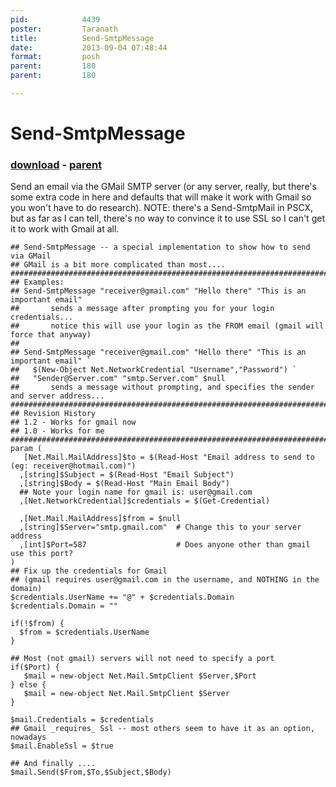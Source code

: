 ```yaml
---
pid:            4439
poster:         Taranath
title:          Send-SmtpMessage
date:           2013-09-04 07:48:44
format:         posh
parent:         180
parent:         180

---
```


# Send-SmtpMessage

### [download](4439.ps1) - [parent](180.md)

Send an email via the GMail SMTP server (or any server, really, but there's some extra code in here and defaults that will make it work with Gmail so you won't have to do research).  NOTE: there's a Send-SmtpMail in PSCX, but as far as I can tell, there's no way to convince it to use SSL so I can't get it to work with Gmail at all.

```posh
## Send-SmtpMessage -- a special implementation to show how to send via GMail
## GMail is a bit more complicated than most....
###################################################################################################
## Examples:
## Send-SmtpMessage "receiver@gmail.com" "Hello there" "This is an important email"
##       sends a message after prompting you for your login credentials... 
##       notice this will use your login as the FROM email (gmail will force that anyway)
## 
## Send-SmtpMessage "receiver@gmail.com" "Hello there" "This is an important email" `
##   $(New-Object Net.NetworkCredential "Username","Password") `
##   "Sender@Server.com" "smtp.Server.com" $null
##       sends a message without prompting, and specifies the sender and server address...
###################################################################################################
## Revision History
## 1.2 - Works for gmail now
## 1.0 - Works for me
###################################################################################################
param (
   [Net.Mail.MailAddress]$to = $(Read-Host "Email address to send to (eg: receiver@hotmail.com)")
  ,[string]$Subject = $(Read-Host "Email Subject")
  ,[string]$Body = $(Read-Host "Main Email Body")
  ## Note your login name for gmail is: user@gmail.com
  ,[Net.NetworkCredential]$credentials = $(Get-Credential)

  ,[Net.Mail.MailAddress]$from = $null
  ,[string]$Server="smtp.gmail.com"  # Change this to your server address
  ,[int]$Port=587                    # Does anyone other than gmail use this port?
)
## Fix up the credentials for Gmail
## (gmail requires user@gmail.com in the username, and NOTHING in the domain)
$credentials.UserName += "@" + $credentials.Domain
$credentials.Domain = ""

if(!$from) { 
  $from = $credentials.UserName
}

## Most (not gmail) servers will not need to specify a port
if($Port) {
   $mail = new-object Net.Mail.SmtpClient $Server,$Port
} else {
   $mail = new-object Net.Mail.SmtpClient $Server
}

$mail.Credentials = $credentials
## Gmail _requires_ Ssl -- most others seem to have it as an option, nowadays
$mail.EnableSsl = $true

## And finally ....
$mail.Send($From,$To,$Subject,$Body)
```
